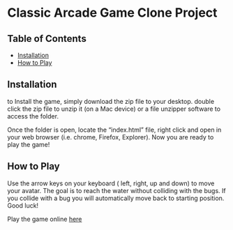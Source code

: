 # Classic Arcade Game Clone Project

## Table of Contents

- [Installation](#Installation)
- [How to Play](#How-to-Play)

## Installation
to Install the game, simply download the zip file to your desktop. double click the zip file to unzip it (on a Mac device) or a file unzipper software to access the folder. 

Once the folder is open, locate the “index.html” file, right click and open in your web browser (i.e. chrome, Firefox, Explorer). Now you are ready to play the game! 

## How to Play

Use the arrow keys on your keyboard ( left, right, up and down) to move your avatar. 
The goal is to reach the water without colliding with the bugs. If you collide with a bug you will automatically move back to starting position. 
Good luck!

Play the game online
<a href="https://h-r-design.github.io/Udacity-FEND-Memory-Game/" target="_blank"> here</a>
